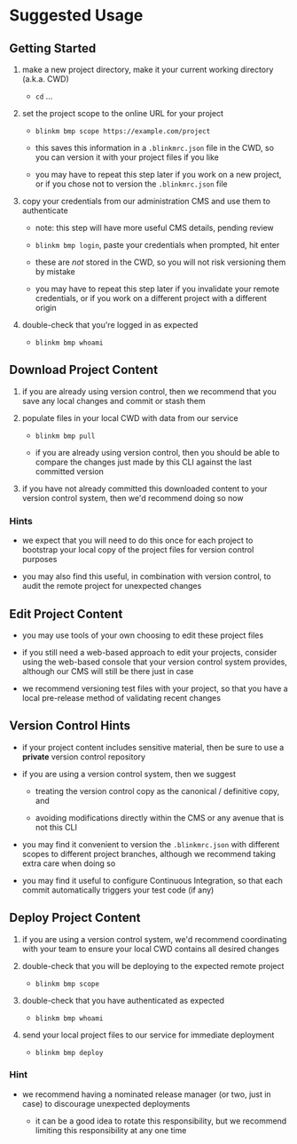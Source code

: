 # Suggested Usage


## Getting Started

1. make a new project directory, make it your current working directory (a.k.a. CWD)

    - `cd` ...

2. set the project scope to the online URL for your project

    - `blinkm bmp scope https://example.com/project`

    - this saves this information in a `.blinkmrc.json` file in the CWD, so you can version it with your project files if you like

    - you may have to repeat this step later if you work on a new project, or if you chose not to version the `.blinkmrc.json` file

3. copy your credentials from our administration CMS and use them to authenticate

    - note: this step will have more useful CMS details, pending review

    - `blinkm bmp login`, paste your credentials when prompted, hit enter

    - these are _not_ stored in the CWD, so you will not risk versioning them by mistake

    - you may have to repeat this step later if you invalidate your remote credentials, or if you work on a different project with a different origin

4. double-check that you're logged in as expected

    - `blinkm bmp whoami`


## Download Project Content

1. if you are already using version control, then we recommend that you save any local changes and commit or stash them

2. populate files in your local CWD with data from our service

    - `blinkm bmp pull`

    - if you are already using version control, then you should be able to compare the changes just made by this CLI against the last committed version

3. if you have not already committed this downloaded content to your version control system, then we'd recommend doing so now


### Hints

- we expect that you will need to do this once for each project to bootstrap your local copy of the project files for version control purposes

- you may also find this useful, in combination with version control, to audit the remote project for unexpected changes


## Edit Project Content

- you may use tools of your own choosing to edit these project files

- if you still need a web-based approach to edit your projects, consider using the web-based console that your version control system provides, although our CMS will still be there just in case

- we recommend versioning test files with your project, so that you have a local pre-release method of validating recent changes


## Version Control Hints

- if your project content includes sensitive material, then be sure to use a **private** version control repository

- if you are using a version control system, then we suggest

    - treating the version control copy as the canonical / definitive copy, and

    - avoiding modifications directly within the CMS or any avenue that is not this CLI

- you may find it convenient to version the `.blinkmrc.json` with different scopes to different project branches, although we recommend taking extra care when doing so

- you may find it useful to configure Continuous Integration, so that each commit automatically triggers your test code (if any)


## Deploy Project Content

1. if you are using a version control system, we'd recommend coordinating with your team to ensure your local CWD contains all desired changes

2. double-check that you will be deploying to the expected remote project

    - `blinkm bmp scope`

3. double-check that you have authenticated as expected

    - `blinkm bmp whoami`

4. send your local project files to our service for immediate deployment

    - `blinkm bmp deploy`


### Hint

- we recommend having a nominated release manager (or two, just in case) to discourage unexpected deployments

    - it can be a good idea to rotate this responsibility, but we recommend limiting this responsibility at any one time
